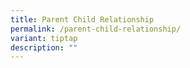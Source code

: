 ```yaml
---
title: Parent Child Relationship
permalink: /parent-child-relationship/
variant: tiptap
description: ""
---
```

<p></p>
